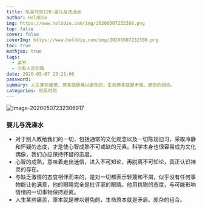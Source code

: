 ```yaml
---
title: 吼呆时刻128-婴儿与洗澡水
author: HoldDie
img: https://www.holddie.com/img/20200507232308.png
top: false
cover: false
coverImg: https://www.holddie.com/img/20200507232308.png
toc: true
mathjax: true
tags:
  - 读书
  - 少有人走的路
date: 2020-05-07 23:21:06
password:
summary: 人生某些痛苦，原本就是难以避免的，生命原本就是矛盾、庞杂的组合。
categories: 吼呆时刻
---
```


![image-20200507232306917](https://www.holddie.com/img/20200507232308.png)

### 婴儿与洗澡水

- 对于别人教给我们的一切，包括通常的文化观念以及一切陈规旧习，采取冷静和怀疑的态度，才是使心智成熟不可或缺的元素。科学本身也很容易成为文化偶像，我们亦应保持怀疑的态度。
- 心智的成熟，意味着走出迷信，进入不可知论，再脱离不可知论，真正认识神灵的存在。
- 与缺乏激情的态度相伴而来的，是对一切都表示轻蔑和不屑，似乎没有任何事物能让他满意，他的眼睛完全是批评家的眼睛。他用挑剔的态度，与可能影响情绪的一切事物保持距离。
- 人生某些痛苦，原本就是难以避免的，生命原本就是矛盾、庞杂的组合。